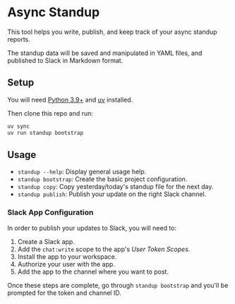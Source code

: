 # Async Standup

This tool helps you write, publish, and keep track of your async standup reports.

The standup data will be saved and manipulated in YAML files, and published to Slack in Markdown format.

## Setup

You will need [Python 3.9+](https://www.python.org/downloads/) and [uv](https://docs.astral.sh/uv) installed.

Then clone this repo and run:

```sh
uv sync
uv run standup bootstrap
```

## Usage

* `standup --help`: Display general usage help.
* `standup bootstrap`: Create the basic project configuration.
* `standup copy`: Copy yesterday/today's standup file for the next day.
* `standup publish`: Publish your update on the right Slack channel.

### Slack App Configuration

In order to publish your updates to Slack, you will need to:

1. Create a Slack app.
1. Add the `chat:write` scope to the app's _User Token Scopes_.
1. Install the app to your workspace.
1. Authorize your user with the app.
1. Add the app to the channel where you want to post.

Once these steps are complete, go through `standup bootstrap` and you'll be prompted for the token and channel ID.
